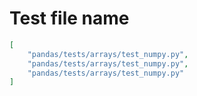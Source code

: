 # Test file name

```json
[
    "pandas/tests/arrays/test_numpy.py",
    "pandas/tests/arrays/test_numpy.py",
    "pandas/tests/arrays/test_numpy.py"
]
```
